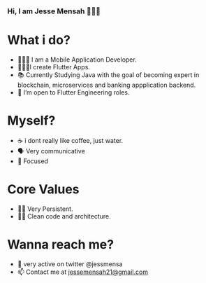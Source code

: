 ### Hi, I am Jesse Mensah 👋🇬🇭

# What i do? 
- 👨🏿‍💻 I am a Mobile Application Developer.  
- 👨🏿‍🍳I create Flutter Apps.  
- 📚 Currently Studying Java with the goal of becoming expert in blockchain, microservices and banking appplication backend. 
- 🤔 I’m open to Flutter Engineering roles.  
# Myself? 
- ☕️ i dont really like coffee, just water. 
- 🗣 Very communicative 
- 🎯 Focused
# Core Values 
- 💪🏿 Very Persistent.
- 🛀🏿 Clean code and architecture.
# Wanna reach me? 
- 💬 very active on twitter @jessmensa
- 📫 Contact me at jessemensah21@gmail.com


